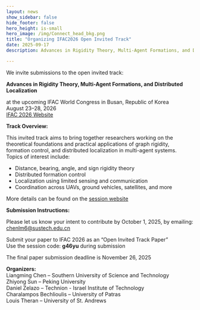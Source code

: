 ```yaml
---
layout: news
show_sidebar: false
hide_footer: false
hero_height: is-small
hero_image: /img/Connect_head_bkg.png
title: "Organizing IFAC2026 Open Invited Track"
date: 2025-09-17
description: Advances in Rigidity Theory, Multi-Agent Formations, and Distributed Localization

---
```


We invite submissions to the open invited track:

**Advances in Rigidity Theory, Multi-Agent Formations, and Distributed Localization**

at the upcoming IFAC World Congress in Busan, Republic of Korea  
August 23–28, 2026  
[IFAC 2026 Website](https://www.ifac2026.org/)

**Track Overview:**

This invited track aims to bring together researchers working on the theoretical foundations and practical applications of graph rigidity, formation control, and distributed localization in multi-agent systems. Topics of interest include:

- Distance, bearing, angle, and sign rigidity theory  
- Distributed formation control  
- Localization using limited sensing and communication  
- Coordination across UAVs, ground vehicles, satellites, and more

More details can be found on the [session website](https://connect-lab-technion.github.io/ifac26-rigidity-formation)

**Submission Instructions:**

Please let us know your intent to contribute by October 1, 2025, by emailing:  
chenlm6@sustech.edu.cn

Submit your paper to IFAC 2026 as an “Open Invited Track Paper”  
Use the session code: **g46yu** during submission

The final paper submission deadline is November 26, 2025

**Organizers:**  
Liangming Chen – Southern University of Science and Technology  
Zhiyong Sun – Peking University  
Daniel Zelazo – Technion - Israel Institute of Technology  
Charalampos Bechlioulis – University of Patras  
Louis Theran – University of St. Andrews
